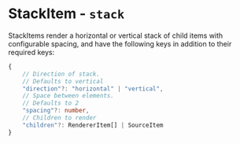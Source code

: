# StackItem - `stack`

StackItems render a horizontal or vertical stack of child items with configurable spacing, and have the following keys in addition to their required keys:

```typescript
{
    // Direction of stack.
    // Defaults to vertical
    "direction"?: "horizontal" | "vertical",
    // Space between elements.
    // Defaults to 2
    "spacing"?: number,
    // Children to render
    "children"?: RendererItem[] | SourceItem
}
```
